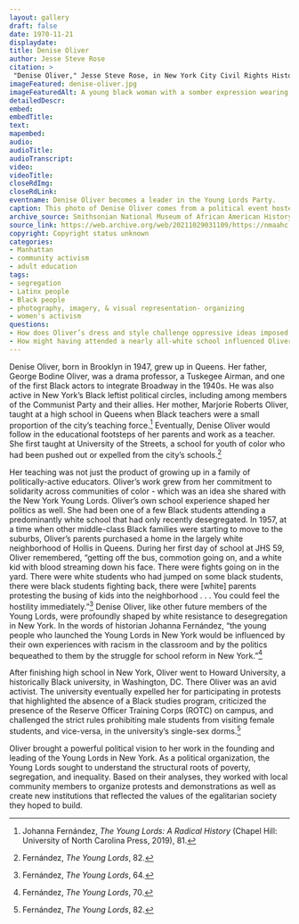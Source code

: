 ```yaml
--- 
layout: gallery
draft: false
date: 1970-11-21
displaydate: 
title: Denise Oliver
author: Jesse Steve Rose
citation: >
 "Denise Oliver," Jesse Steve Rose, in New York City Civil Rights History Project, Accessed: [Month Day, Year], https://nyccivilrightshistory.org/gallery/denise-oliver.
imageFeatured: denise-oliver.jpg
imageFeaturedAlt: A young black woman with a somber expression wearing a beret with political buttons and a leather jacket. She's holding a disposable coffee cup and smoking a cigarette.
detailedDescr: 
embed: 
embedTitle: 
text: 
mapembed: 
audio: 
audioTitle: 
audioTranscript: 
video: 
videoTitle: 
closeRdImg: 
closeRdLink: 
eventname: Denise Oliver becomes a leader in the Young Lords Party.
caption: This photo of Denise Oliver comes from a political event hosted by the Black Panther Party and the Young Lords Party. Oliver became a high ranking member of the Young Lords and has continued her organizing work since being a member of the party. 
archive_source: Smithsonian National Museum of African American History and Culture
source_link: https://web.archive.org/web/20211029031109/https://nmaahc.si.edu/object/nmaahc_2014.109.7.4
copyright: Copyright status unknown
categories: 
- Manhattan
- community activism
- adult education
tags: 
- segregation
- Latinx people
- Black people
- photography, imagery, & visual representation- organizing
- women's activism
questions:
- How does Oliver’s dress and style challenge oppressive ideas imposed on Black women?
- How might having attended a nearly all-white school influenced Oliver’s activism?
--- 
```


Denise Oliver, born in Brooklyn in 1947, grew up in Queens. Her father, George Bodine Oliver, was a drama professor, a Tuskegee Airman, and one of the first Black actors to integrate Broadway in the 1940s. He was also active in New York’s Black leftist political circles, including among members of the Communist Party and their allies. Her mother, Marjorie Roberts Oliver, taught at a high school in Queens when Black teachers were a small proportion of the city’s teaching force.[^1] Eventually, Denise Oliver would follow in the educational footsteps of her parents and work as a teacher. She first taught at University of the Streets, a school for youth of color who had been pushed out or expelled from the city’s schools.[^2]

Her teaching was not just the product of growing up in a family of politically-active educators. Oliver’s work grew from her commitment to solidarity across communities of color - which was an idea she shared with the New York Young Lords. Oliver’s own school experience shaped her politics as well. She had been one of a few Black students attending a predominantly white school that had only recently desegregated. In 1957, at a time when other middle-class Black families were starting to move to the suburbs, Oliver’s parents purchased a home in the largely white neighborhood of Hollis in Queens. During her first day of school at JHS 59, Oliver remembered, “getting off the bus, commotion going on, and a white kid with blood streaming down his face. There were fights going on in the yard. There were white students who had jumped on some black students, there were black students fighting back, there were \[white\] parents protesting the busing of kids into the neighborhood . . . You could feel the hostility immediately.”[^3] Denise Oliver, like other future members of the Young Lords, were profoundly shaped by white resistance to desegregation in New York. In the words of historian Johanna Fernández, “the young people who launched the Young Lords in New York would be influenced by their own experiences with racism in the classroom and by the politics bequeathed to them by the struggle for school reform in New York.”[^4]

After finishing high school in New York, Oliver went to Howard University, a historically Black university, in Washington, DC. There Oliver was an avid activist. The university eventually expelled her for participating in protests that highlighted the absence of a Black studies program, criticized the presence of the Reserve Officer Training Corps (ROTC) on campus, and challenged the strict rules prohibiting male students from visiting female students, and vice-versa, in the university’s single-sex dorms.[^5]

Oliver brought a powerful political vision to her work in the founding and leading of the Young Lords in New York. As a political organization, the Young Lords sought to understand the structural roots of poverty, segregation, and inequality. Based on their analyses, they worked with local community members to organize protests and demonstrations as well as create new institutions that reflected the values of the egalitarian society they hoped to build.

[^1]: Johanna Fernández, *The Young Lords: A Radical History* (Chapel Hill: University of North Carolina Press, 2019), 81.

[^2]: Fernández, *The Young Lords*, 82.

[^3]: Fernández, *The Young Lords*, 64.

[^4]: Fernández, *The Young Lords*, 70.

[^5]: Fernández, *The Young Lords*, 82.
